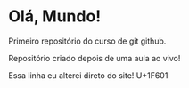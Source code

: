 # Olá, Mundo!
 Primeiro repositório do curso de git github.

 Repositório criado depois de uma aula ao vivo!

Essa linha eu alterei direto do site! U+1F601
